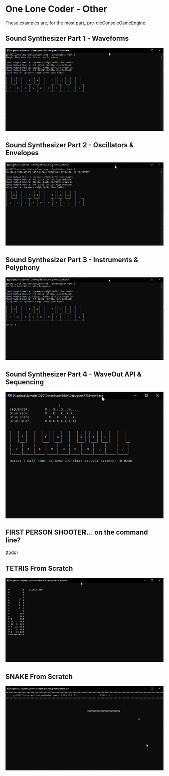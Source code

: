﻿# One Lone Coder - Other

These examples are, for the most part, pre-olcConsoleGameEngine.

## Sound Synthesizer Part 1 - Waveforms

![Synth1](./Images/Synth1.png)

## Sound Synthesizer Part 2 - Oscillators & Envelopes

![Synth2](./Images/Synth2.png)

## Sound Synthesizer Part 3 - Instruments & Polyphony

![Synth3](./Images/Synth3.png)

## Sound Synthesizer Part 4 - WaveOut API & Sequencing

![Synth1](./Images/Synth4.png)

## FIRST PERSON SHOOTER... on the command line?

(todo)

## TETRIS From Scratch

![Tetris](./Images/Tetris.png)

## SNAKE From Scratch

![Snake](./Images/Snake.png)
